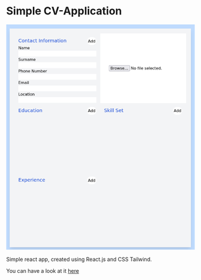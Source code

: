 # Simple CV-Application

<img src='./cv-application.png'>

Simple react app, created using React.js and CSS Tailwind.

You can have a look at it <a href='https://budy6991.github.io/cv-application/'>here </a>

